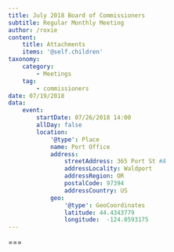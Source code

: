 ```yaml
---
title: July 2018 Board of Commissioners
subtitle: Regular Monthly Meeting
author: /roxie
content:
    title: Attachments
    items: '@self.children'
taxonomy:
    category: 
        - Meetings
    tag: 
        - commissioners
date: 07/19/2018
data:
    event:
        startDate: 07/26/2018 14:00
        allDay: false
        location:
            '@type': Place
            name: Port Office
            address:
                streetAddress: 365 Port St #A
                addressLocality: Waldport
                addressRegion: OR
                postalCode: 97394
                addressCountry: US
            geo:
                '@type': GeoCoordinates
                latitude: 44.4343779
                longitude:  -124.0593175
---
```




===
